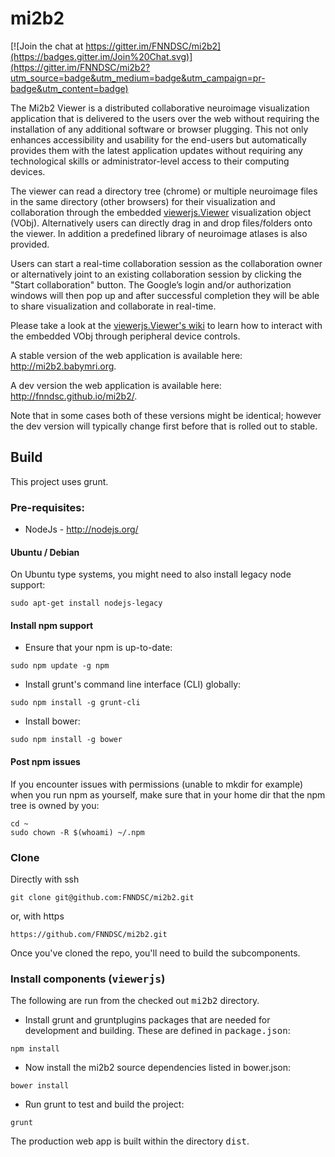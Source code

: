 # mi2b2

[![Join the chat at https://gitter.im/FNNDSC/mi2b2](https://badges.gitter.im/Join%20Chat.svg)](https://gitter.im/FNNDSC/mi2b2?utm_source=badge&utm_medium=badge&utm_campaign=pr-badge&utm_content=badge)

The Mi2b2 Viewer is a distributed collaborative neuroimage visualization application that is
delivered to the users over the web without requiring the installation of any additional software
or browser plugging. This not only enhances accessibility and usability for the end-users but
automatically provides them with the latest application updates without requiring any technological
skills or administrator-level access to their computing devices.

The viewer can read a directory tree (chrome) or multiple neuroimage files in the same
directory (other browsers) for their visualization and collaboration through the embedded
[viewerjs.Viewer](https://github.com/FNNDSC/viewerjs) visualization object (VObj).
Alternatively users can directly drag in and drop files/folders onto the viewer.
In addition a predefined library of neuroimage atlases is also provided.

Users can start a real-time collaboration session as the collaboration owner or alternatively
joint to an existing collaboration session by clicking the "Start collaboration" button. The
Google’s login and/or authorization windows will then pop up and after successful completion
they will be able to share visualization and collaborate in real-time.

Please take a look at the [viewerjs.Viewer's wiki](https://github.com/FNNDSC/viewerjs/wiki) to
learn how to interact with the embedded VObj through peripheral device controls.

A stable version of the web application is available here: <http://mi2b2.babymri.org>.

A dev version the web application is available here: <http://fnndsc.github.io/mi2b2/>.

Note that in some cases both of these versions might be identical; however the dev version
will typically change first before that is rolled out to stable.


## Build
This project uses grunt.

### Pre-requisites:
* NodeJs - http://nodejs.org/

#### Ubuntu / Debian

On Ubuntu type systems, you might need to also install legacy node support:

````
sudo apt-get install nodejs-legacy
````

#### Install npm support

* Ensure that your npm is up-to-date:

````
sudo npm update -g npm
````

* Install grunt's command line interface (CLI) globally:

````
sudo npm install -g grunt-cli
````

* Install bower:

````
sudo npm install -g bower
````

#### Post npm issues

If you encounter issues with permissions (unable to mkdir for example) when you run npm as yourself, make sure that in your home dir that the npm tree is owned by you:

````
cd ~
sudo chown -R $(whoami) ~/.npm
````

### Clone

Directly with ssh

````
git clone git@github.com:FNNDSC/mi2b2.git
````

or, with https

````
https://github.com/FNNDSC/mi2b2.git
````

Once you've cloned the repo, you'll need to build the subcomponents.

### Install components (<tt>viewerjs</tt>)

The following are run from the checked out <tt>mi2b2</tt> directory.

* Install grunt and gruntplugins packages that are needed for development and building. These are defined in <tt>package.json</tt>:

````
npm install
````

* Now install the mi2b2 source dependencies listed in bower.json:

````
bower install
````

* Run grunt to test and build the project:

````
grunt
````

The production web app is built within the directory <tt>dist</tt>.
